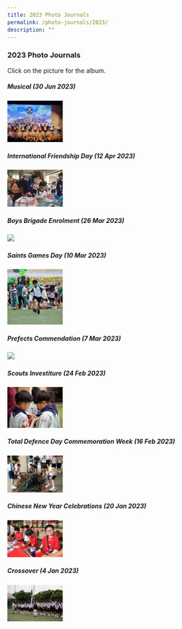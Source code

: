 ```yaml
---
title: 2023 Photo Journals
permalink: /photo-journals/2023/
description: ""
---
```

### 2023 Photo Journals

Click on the picture for the album.


#####  Musical (30 Jun 2023)

<p><a href="https://photos.app.goo.gl/1shVyvfMXntyy5Z48"><img style="width:25%" src="/images/Photo%20Journal%202023/musical%202023.jpg"></a></p>



#####  International Friendship Day (12 Apr 2023)

<p><a href="https://photos.app.goo.gl/uH9sZxpyvZ9forj48"><img style="width:25%" src="/images/Photo%20Journal%202023/ifd%202023.jpg"></a></p>


#####  Boys Brigade Enrolment (26 Mar 2023)

<p><a href="https://photos.app.goo.gl/Vh3sN9KesHWYiCVX7"><img style="width:25%" src="/images/Photo%20Journal%202023/bb%20enrollment%202023.JPG"></a></p>




#####  Saints Games Day (10 Mar 2023)

<p><a href="https://photos.app.goo.gl/BcjowCFzCgagz3jSA"><img style="width:25%" src="/images/Photo%20Journal%202023/games%20day%202023.jpg"></a></p>


#####  Prefects Commendation (7 Mar 2023)

<p><a href="https://photos.app.goo.gl/s7cwW1NMgL4hPXos5"><img style="width:25%" src="/images/Photo%20Journal%202023/prefect%20commendation%20.JPG"></a></p>



#####  Scouts Investiture (24 Feb 2023)

<p><a href="https://photos.app.goo.gl/578TUTUyLQE9rwdv9"><img style="width:25%" src="/images/Photo%20Journal%202023/scouts%202023.jpg"></a></p>

#####  Total Defence Day Commemoration Week (16 Feb 2023)

<p><a href="https://photos.app.goo.gl/6gN44Ee7LpqiMc4o9"><img style="width:25%" src="/images/Photo%20Journal%202023/tdf%202023.jpg"></a></p>



##### Chinese New Year Celebrations&nbsp;(20 Jan 2023)

<p><a href="https://photos.app.goo.gl/3fZa4kMkDiFdZLjL9"><img style="width:25%" src="/images/Photo%20Journal%202023/cny%202023.jpg"></a></p>


##### Crossover (4 Jan 2023)

<p><a href="https://photos.app.goo.gl/SHRoRJbAREatk5Hk9"><img style="width:25%" src="/images/Photo%20Journal%202023/crossover%202023.jpg"></a></p>